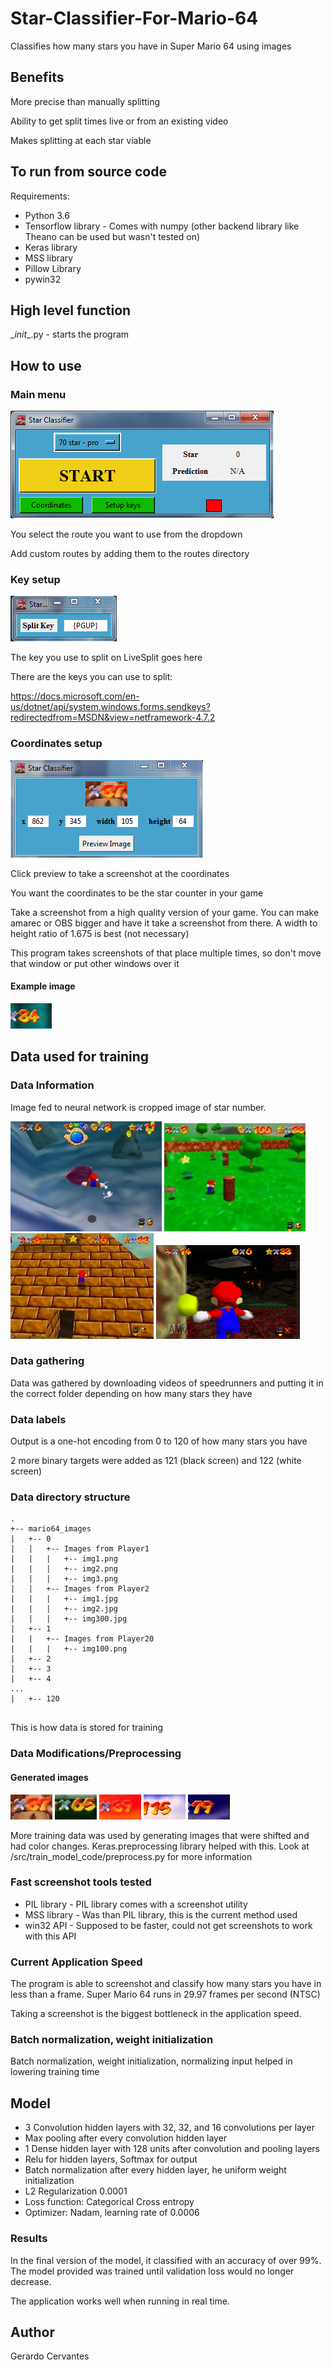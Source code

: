 # Star-Classifier-For-Mario-64

Classifies how many stars you have in Super Mario 64 using images

## Benefits


More precise than manually splitting

Ability to get split times live or from an existing video

Makes splitting at each star viable


## To run from source code

Requirements:
* Python 3.6
* Tensorflow library - Comes with numpy (other backend library like Theano can be used but wasn't tested on)
* Keras library
* MSS library
* Pillow Library
* pywin32


## High level function

\__init__.py - starts the program


## How to use

### Main menu

![Image of GUI main menu](images/MainMenu.png) 


You select the route you want to use from the dropdown 

Add custom routes by adding them to the routes directory


### Key setup

![Image of GUI key setup window ](images/Keysetup.png) 

The key you use to split on LiveSplit goes here

There are the keys you can use to split:


https://docs.microsoft.com/en-us/dotnet/api/system.windows.forms.sendkeys?redirectedfrom=MSDN&view=netframework-4.7.2


### Coordinates setup

![Image of GUI coordinates window ](images/Coordinates.png) 

Click preview to take a screenshot at the coordinates


You want the coordinates to be the star counter in your game


Take a screenshot from a high quality version of your game.  You can make amarec or OBS bigger and have it take a screenshot from there. A width to height ratio of 1.675 is best (not necessary) 


This program takes screenshots of that place multiple times, so don't move that window or put other windows over it
 
#### Example image

![Example image cropped at the star counter ](images/star_counter_example.png) 

## Data used for training


### Data Information

Image fed to neural network is cropped image of star number.


![Sample image of game from player Siglemic](images/sample_data_siglemic_1.jpg) 
![Sample image of game from player Cheese05](images/sample_data_cheese05_1.jpg) 
![Sample image of game from player Xiah](images/sample_data_xiah_1.jpg)
![Sample image of game from player ZDeztroyerz](images/sample_data_zdeztroyerz_1.png)




### Data gathering

Data was gathered by downloading videos of speedrunners and putting it in the correct folder depending on how many stars they have

### Data labels

Output is a one-hot encoding from 0 to 120 of how many stars you have

2 more binary targets were added as 121 (black screen) and 122 (white screen)

### Data directory structure


```
.
+-- mario64_images
|   +-- 0
|   |	+-- Images from Player1
|   |   |	+-- img1.png
|   |   |	+-- img2.png
|   |   |	+-- img3.png
|   |	+-- Images from Player2
|   |   |	+-- img1.jpg
|   |   |	+-- img2.jpg
|   |   |	+-- img300.jpg
|   +-- 1
|   |	+-- Images from Player20
|   |   |	+-- img100.png
|   +-- 2
|   +-- 3
|   +-- 4
...
|   +-- 120


```

This is how data is stored for training



### Data Modifications/Preprocessing


#### Generated images

![Generated image of star counter](images/generated_preview_1.jpeg) 
![Generated image of star counter](images/generated_preview_2.jpeg) 
![Generated image of star counter](images/generated_preview_3.jpeg) 
![Generated image of star counter](images/generated_preview_4.jpeg) 
![Generated image of star counter](images/generated_preview_5.jpeg)


More training data was used by generating images that were shifted and had color changes.  Keras.preprocessing library helped with this.  Look at /src/train_model_code/preprocess.py for more information

### Fast screenshot tools tested

* PIL library - PIL library comes with a screenshot utility
* MSS library - Was than PIL library, this is the current method used
* win32 API - Supposed to be faster, could not get screenshots to work with this API


### Current Application Speed


The program is able to screenshot and classify how many stars you have in less than a frame. Super Mario 64 runs in 29.97 frames per second (NTSC)

Taking a screenshot is the biggest bottleneck in the application speed.


### Batch normalization, weight initialization

Batch normalization, weight initialization, normalizing input helped in lowering training time


## Model
* 3 Convolution hidden layers with 32, 32, and 16 convolutions per layer
* Max pooling after every convolution hidden layer
* 1 Dense hidden layer with 128 units after convolution and pooling layers
* Relu for hidden layers, Softmax for output
* Batch normalization after every hidden layer, he uniform weight initialization
* L2 Regularization 0.0001
* Loss function: Categorical Cross entropy
* Optimizer: Nadam, learning rate of 0.0006


### Results

In the final version of the model, it classified with an accuracy of over 99%.  The model provided was trained until validation loss would no longer decrease.

The application works well when running in real time.  



## Author
Gerardo Cervantes
